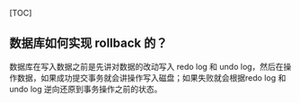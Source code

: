 [TOC]
## 数据库如何实现 rollback 的？
数据库在写入数据之前是先讲对数据的改动写入 redo log 和 undo log，然后在操作数据，如果成功提交事务就会讲操作写入磁盘；如果失败就会根据redo log 和 undo log 逆向还原到事务操作之前的状态。